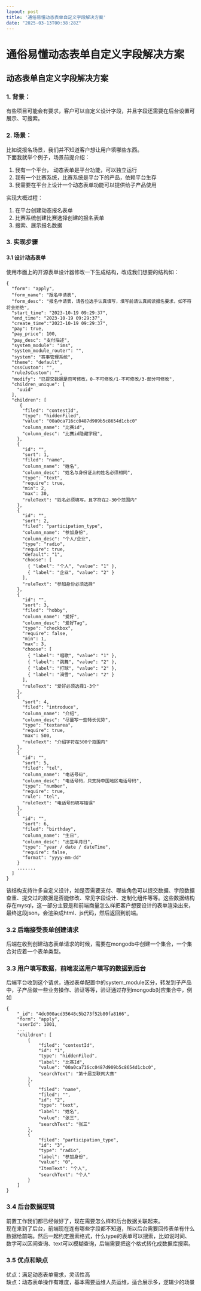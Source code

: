 ```yaml
---
layout: post
title: '通俗易懂动态表单自定义字段解决方案'
date: "2025-03-13T00:38:28Z"
---
```

通俗易懂动态表单自定义字段解决方案
=================

动态表单自定义字段解决方案
-------------

### 1\. 背景：

有些项目可能会有要求，客户可以自定义设计字段，并且字段还需要在后台设置可展示、可搜索。

### 2\. 场景：

比如说报名场景，我们并不知道客户想让用户填哪些东西。  
下面我就举个例子，场景前提介绍：

1.  我有一个平台， 动态表单是平台功能，可以独立运行
2.  我有一个比赛系统，比赛系统是平台下的产品，依赖平台生存
3.  我需要在平台上设计一个动态表单功能可以提供给子产品使用

实现大概过程：

1.  在平台创建动态报名表单
2.  比赛系统创建比赛选择创建的报名表单
3.  搜索、展示报名数据

### 3\. 实现步骤

#### 3.1 设计动态表单

使用市面上的开源表单设计器修改一下生成结构，改成我们想要的结构如：

    {
      "form": "apply",
      "form_name": "报名申请表",
      "form_desc": "报名申请表，请各位选手认真填写，填写前请认真阅读报名要求，如不符将会拒绝",
      "start_time": "2023-10-19 09:29:37",
      "end_time": "2023-10-19 09:29:37",
      "create_time":"2023-10-19 09:29:37",
      "pay": true,
      "pay_price": 100,
      "pay_desc": "支付描述",
      "system_module": "ims",
      "system_module_router": "",
      "system": "赛事管理系统",
      "theme": "default",
      "cssCustom": "",
      "ruleJsCustom": "",
      "modify": "已提交数据是否可修改，0-不可修改/1-不可修改/3-部分可修改",
      "children_unique": [
        "uuid"
      ],
      "children": [
         {
          "filed": "contestId",
          "type": "hiddenFiled",
    	  "value": "00a0ca716cc0487d909b5c8654d1cbc0"
    	  "column_name": "比赛id",
          "column_desc": "比赛id隐藏字段",
        },
        {
          "id": "",
          "sort": 1,
          "filed": "name",
          "column_name": "姓名",
          "column_desc": "姓名与身份证上的姓名必须相同",
          "type": "text",
          "require": true,
          "min": 2,
          "max": 30,
          "ruleText": "姓名必须填写，且字符在2-30个范围内"
        },
        {
          "id": "",
          "sort": 2,
          "filed": "participation_type",
          "column_name": "参加身份",
          "column_desc": "个人/企业",
          "type": "radio",
          "require": true,
          "default": "1",
          "choose": [
            { "label": "个人", "value": "1" },
            { "label": "企业", "value": "2" }
          ],
          "ruleText": "参加身份必须选择"
        },
        {
          "id": "",
          "sort": 3,
          "filed": "hobby",
          "column_name": "爱好",
          "column_desc": "爱好Tag",
          "type": "checkbox",
          "require": false,
          "min": 1,
          "max": 3,
          "choose": [
            { "label": "唱歌", "value": "1" },
            { "label": "跳舞", "value": "2" },
            { "label": "打球", "value": "2" },
            { "label": "滑雪", "value": "2" }
          ],
          "ruleText": "爱好必须选择1-3个"
        },
        {
          "sort": 4,
          "filed": "introduce",
          "column_name": "介绍",
          "column_desc": "尽量写一些特长优势",
          "type": "textarea",
          "require": true,
          "max": 500,
          "ruleText": "介绍字符在500个范围内"
        },
        {
          "id": "",
          "sort": 5,
          "filed": "tel",
          "column_name": "电话号码",
          "column_desc": "电话号码，只支持中国地区电话号码",
          "type": "number",
          "require": true,
          "rule": "tel",
          "ruleText": "电话号码填写错误"
        },
        {
          "id": "",
          "sort": 6,
          "filed": "birthday",
          "column_name": "生日",
          "column_desc": "出生年月日",
          "type": "year / date / dateTime",
          "require": false,
          "format": "yyyy-mm-dd"
        }
        .......
      ]
    }
    

该结构支持许多自定义设计，如是否需要支付、哪些角色可以提交数据、字段数据查重、提交过的数据是否能修改、常见字段设计、定制化组件等等。这些数据结构存在mysql，这一部分主要是和前端商量怎么样把客户想要设计的表单渲染出来，最终这段json，会渲染成html、js代码，然后返回到前端。

### 3.2 后端接受表单创建请求

后端在收到创建动态表单请求的时候，需要在mongodb中创建一个集合，一个集合对应着一个表单类型。

### 3.3 用户填写数据，前端发送用户填写的数据到后台

后端平台收到这个请求，通过表单配置中的system\_module区分，转发到子产品中，子产品做一些业务操作、验证等等，验证通过存到mongodb对应集合中，例如

    {
    	"_id": "4dc000acd35648c5b273f52b80fa8166",
    	"form": "apply",
    	"userId": 1001,
    	...
    	"children": [
    	    {
    			"filed": "contestId",
    			"id": "1",
    			"type": "hiddenFiled",
    			"label": "比赛Id",
    			"value": "00a0ca716cc0487d909b5c8654d1cbc0",
    			"searchText": "第十届互联网大赛"
    		},
    		{
    			"filed": "name",
    			"filed": "",
    			"id": "2",
    			"type": "text",
    			"label": "姓名",
    			"value": "张三",
    			"searchText": "张三"
    		},
    		{
    			"filed": "participation_type",
    			"id": "3",
    			"type": "radio",
    			"label": "参加身份",
    			"value": "0",
    			"ItemText": "个人",
    			"searchText": "个人"
    		}
    	]
    }
    

### 3.4 后台数据逻辑

前置工作我们都已经做好了，现在需要怎么样和后台数据关联起来。  
现在来到了后台，前端现在连有哪些字段都不知道，所以后台需要回传表单有什么数据给前端。然后一起约定搜索格式，什么type的表单可以搜索，比如说时间、数字可以区间查询、text可以模糊查询，后端需要把这个格式转化成数据库搜索。

### 3.5 优点和缺点

优点：满足动态表单需求，灵活性高  
缺点：动态表单操作有难度，基本需要运维人员运维，适合展示多，逻辑少的场景